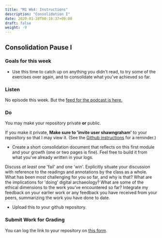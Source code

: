 ```yaml
---
title: "M1 Wk4: Instructions"
description: "Consolidation I"
date: 2020-01-28T00:10:37+09:00
draft: false
weight: -9
---
```

## Consolidation Pause I

### Goals for this week

- Use this time to catch up on anything you didn't read, to try some of the exercises over again, and to consolidate what you've achieved so far.

### Listen

No episode this week. But the [feed for the podcast is here.](https://anchor.fm/s/1c3d3bfc/podcast/rss)

### Do

You may make your repository private **or** public.

If you make it private, **Make sure to 'invite user shawngraham'** to your repository so that I may view it. (See the [Github instructions](/week/1/github) for a reminder.)

- Create a short consolidation document that reflects on this first module and your growth (one or two pages is fine). Feel free to build it from what you've already written in your logs.

Discuss _at least_ one 'fail' and one 'win'. Explicitly situate your discussion with reference to the readings and annotations by the class as a whole. What has been most challenging for you so far, and why is that? What are the implications for 'doing' digital archaeology? What are some of the ethical dimensions to the work you've encountered so far? Integrate my feedback on your earlier work or any feedback you have received from your peers, summarizing the work you have done to date.

- Upload this to your github repository.

### Submit Work for Grading

You can log the link to your repository on [this form](https://forms.gle/9BMvFeFda9qq36fAA).
